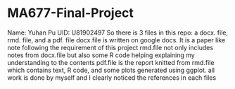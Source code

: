 # MA677-Final-Project
Name: Yuhan Pu
UID: U81902497
So there is 3 files in this repo: a docx. file, rmd. file, and a pdf. file
docx.file is written on google docs. It is a paper like note following the requirement of this project
rmd.file not only includes notes from docx.file but also some R code helping explaining my understanding to the contents
pdf.file is the report knitted from rmd.file which contains text, R code, and some plots generated using ggplot.
all work is done by myself and I clearly noticed the references in each files
